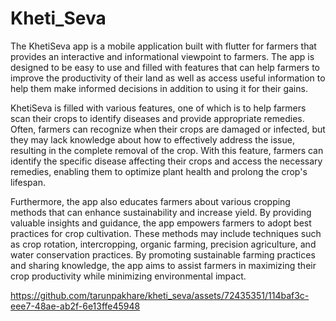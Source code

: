 # Kheti_Seva
The KhetiSeva app is a mobile application built with flutter for farmers that provides an interactive and 
informational viewpoint to farmers. The app is designed to be easy to use and filled with 
features that can help farmers to improve the productivity of their land as well as access useful 
information to help them make informed decisions in addition to using it for their gains.

KhetiSeva is filled with various features, one of which is to help farmers scan their crops to 
identify diseases and provide appropriate remedies. Often, farmers can recognize when their 
crops are damaged or infected, but they may lack knowledge about how to effectively address 
the issue, resulting in the complete removal of the crop. With this feature, farmers can identify 
the specific disease affecting their crops and access the necessary remedies, enabling them to 
optimize plant health and prolong the crop's lifespan.

Furthermore, the app also educates farmers about various cropping methods that can enhance 
sustainability and increase yield. By providing valuable insights and guidance, the app 
empowers farmers to adopt best practices for crop cultivation. These methods may include 
techniques such as crop rotation, intercropping, organic farming, precision agriculture, and 
water conservation practices. By promoting sustainable farming practices and sharing 
knowledge, the app aims to assist farmers in maximizing their crop productivity while 
minimizing environmental impact.


https://github.com/tarunpakhare/kheti_seva/assets/72435351/114baf3c-eee7-48ae-ab2f-6e13ffe45948


